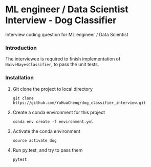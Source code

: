 # ML engineer / Data Scientist Interview - Dog Classifier

Interview coding question for ML engineer / Data Scientist

### Introduction

The interviewee is required to finish implementation of `NaiveBayesClassifier`, to pass the unit tests.

### Installation

 1. Git clone the project to local directory 
    
    ```git clone https://github.com/YuHuaCheng/dog_classifier_interview.git```
    
 2. Create a conda environment for this project   
    
    ```conda env create -f environment.yml```
    
 3. Activate the conda environment
 
    ```source activate dog```
    
 4. Run py.test, and try to pass them
    
    ```pytest```
